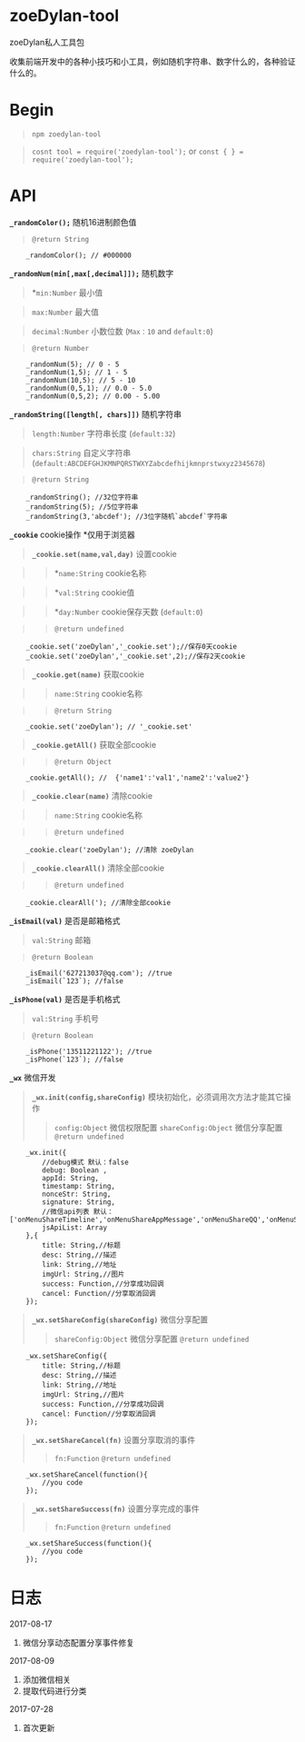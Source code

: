 # zoeDylan-tool
zoeDylan私人工具包

收集前端开发中的各种小技巧和小工具，例如随机字符串、数字什么的，各种验证什么的。

# Begin

> `npm zoedylan-tool`

> `cosnt tool = require('zoedylan-tool');` or `const { } = require('zoedylan-tool');`

# API

**`_randomColor();`** 随机16进制颜色值

> `@return String`

``` 
    _randomColor(); // #000000 
```

**`_randomNum(min[,max[,decimal]]);`** 随机数字

> *`min:Number` 最小值

> `max:Number` 最大值

> `decimal:Number` 小数位数 (`Max：10` and `default:0`)

> `@return Number`

```
    _randomNum(5); // 0 - 5
    _randomNum(1,5); // 1 - 5
    _randomNum(10,5); // 5 - 10
    _randomNum(0,5,1); // 0.0 - 5.0
    _randomNum(0,5,2); // 0.00 - 5.00
```

**`_randomString([length[, chars]])`** 随机字符串

> `length:Number` 字符串长度 (`default:32`)

> `chars:String` 自定义字符串 (`default:ABCDEFGHJKMNPQRSTWXYZabcdefhijkmnprstwxyz2345678`)

> `@return String`

```
    _randomString(); //32位字符串
    _randomString(5); //5位字符串
    _randomString(3,'abcdef'); //3位字随机`abcdef`字符串
```

**`_cookie`** cookie操作 *仅用于浏览器

> **`_cookie.set(name,val,day)`** 设置cookie

>> *`name:String` cookie名称

>> *`val:String` cookie值

>> *`day:Number` cookie保存天数 (`default:0`)

>> `@return undefined`

```
    _cookie.set('zoeDylan','_cookie.set');//保存0天cookie
    _cookie.set('zoeDylan','_cookie.set',2);//保存2天cookie
```

> **`_cookie.get(name)`** 获取cookie

>> `name:String` cookie名称

>> `@return String` 

```
    _cookie.set('zoeDylan'); // '_cookie.set'
```

> **`_cookie.getAll()`** 获取全部cookie

>> `@return Object` 

```
    _cookie.getAll(); //  {'name1':'val1','name2':'value2'}
```

> **`_cookie.clear(name)`** 清除cookie

>> `name:String` cookie名称

>> `@return undefined` 

```
    _cookie.clear('zoeDylan'); //清除 zoeDylan
```

> **`_cookie.clearAll()`** 清除全部cookie

>> `@return undefined` 

```
    _cookie.clearAll('); //清除全部cookie
```

**`_isEmail(val)`** 是否是邮箱格式

> `val:String` 邮箱

> `@return Boolean`

```
    _isEmail('627213037@qq.com'); //true
    _isEmail(`123`); //false
```

**`_isPhone(val)`** 是否是手机格式

> `val:String` 手机号

> `@return Boolean`

```
    _isPhone('13511221122'); //true
    _isPhone(`123`); //false
``` 
**`_wx`** 微信开发

> **`_wx.init(config,shareConfig)`** 模块初始化，必须调用次方法才能其它操作
>> `config:Object` 微信权限配置
>> `shareConfig:Object` 微信分享配置
>> `@return undefined`

```
    _wx.init({
        //debug模式 默认：false
        debug: Boolean ,
        appId: String,
        timestamp: String,
        nonceStr: String,
        signature: String,
        //微信api列表 默认：['onMenuShareTimeline','onMenuShareAppMessage','onMenuShareQQ','onMenuShareWeibo','onMenuShareQZone']
        jsApiList: Array
    },{
        title: String,//标题
        desc: String,//描述
        link: String,//地址
        imgUrl: String,//图片
        success: Function,//分享成功回调
        cancel: Function//分享取消回调
    });
```
> **`_wx.setShareConfig(shareConfig)`** 微信分享配置
>> `shareConfig:Object` 微信分享配置
>> `@return undefined`
```
    _wx.setShareConfig({
        title: String,//标题
        desc: String,//描述
        link: String,//地址
        imgUrl: String,//图片
        success: Function,//分享成功回调
        cancel: Function//分享取消回调
    });
```
> **`_wx.setShareCancel(fn)`** 设置分享取消的事件
>> `fn:Function`
>> `@return undefined`
```
    _wx.setShareCancel(function(){
        //you code
    });
```
> **`_wx.setShareSuccess(fn)`** 设置分享完成的事件
>> `fn:Function`
>> `@return undefined`
```
    _wx.setShareSuccess(function(){
        //you code
    });
```

# 日志

2017-08-17

1. 微信分享动态配置分享事件修复

2017-08-09

1. 添加微信相关
2. 提取代码进行分类

2017-07-28

1. 首次更新